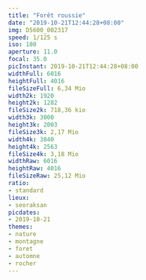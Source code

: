 ```yaml
---
title: "Forêt roussie"
date: "2019-10-21T12:44:28+08:00"
img: D5600_002317
speed: 1/125 s
iso: 100
aperture: 11.0
focal: 35.0
picInstant: 2019-10-21T12:44:28+08:00
widthFull: 6016
heightFull: 4016
fileSizeFull: 6,34 Mio
width2k: 1920
height2k: 1282
fileSize2k: 718,36 kio
width3k: 3000
height3k: 2003
fileSize3k: 2,17 Mio
width4k: 3840
height4k: 2563
fileSize4k: 3,18 Mio
widthRaw: 6016
heightRaw: 4016
fileSizeRaw: 25,12 Mio
ratio:
- standard
lieux:
- seoraksan
picdates:
- 2019-10-21
themes:
- nature
- montagne
- foret
- automne
- rocher
---
```


